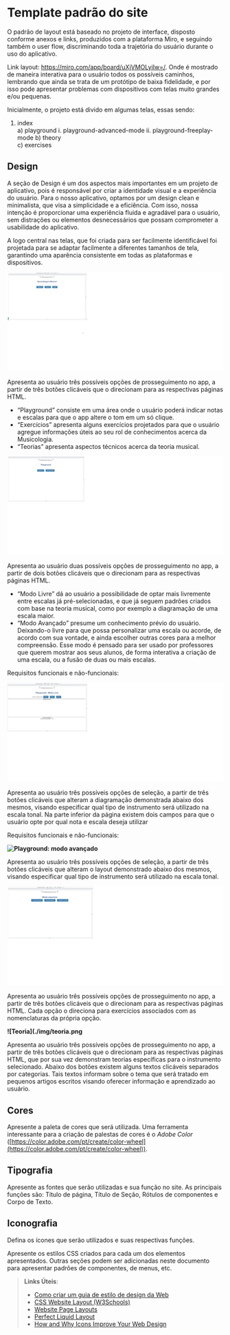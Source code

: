 # Template padrão do site

O padrão de layout está baseado no projeto de interface, disposto conforme anexos e links, produzidos com a plataforma Miro, e seguindo também o user flow, discriminando toda a trajetória do usuário durante o uso do aplicativo.
<br>

Link layout:
https://miro.com/app/board/uXjVMOLyiIw=/. 
Onde é mostrado de maneira interativa para o usuário todos os possíveis caminhos, lembrando que ainda se trata de um protótipo de baixa fidelidade, e por isso pode apresentar problemas com dispositivos com telas muito grandes e/ou pequenas.
<br>

Inicialmente, o projeto está divido em algumas telas, essas sendo:

1. index<br>
    a) playground
        i. playground-advanced-mode
        ii. playground-freeplay-mode
    b) theory<br>
    c) exercises

## Design

A seção de Design é um dos aspectos mais importantes em um projeto de aplicativo, pois é responsável por criar a identidade visual e a experiência do usuário. Para o nosso aplicativo, optamos por um design clean e minimalista, que visa a simplicidade e a eficiência. Com isso, nossa intenção é proporcionar uma experiência fluida e agradável para o usuário, sem distrações ou elementos desnecessários que possam comprometer a usabilidade do aplicativo.
<br>

A logo central nas telas, que foi criada para ser facilmente identificável foi projetada para se adaptar facilmente a diferentes tamanhos de tela, garantindo uma aparência consistente em todas as plataformas e dispositivos.
<br>

**![Tela inicial](./img/tela_inicial.png)** 

Apresenta ao usuário três possíveis opções de prosseguimento no app, a partir de três botões clicáveis que o direcionam para as respectivas páginas HTML. 
* “Playground” consiste em uma área onde o usuário poderá indicar notas e escalas para que o app altere o tom em um só clique. 
* “Exercícios” apresenta alguns exercícios projetados para que o usuário agregue informações úteis ao seu rol de conhecimentos acerca da Musicologia.
* “Teorias” apresenta aspectos técnicos acerca da teoria musical.

**![Playground](./img/playground.png)** 

Apresenta ao usuário duas possíveis opções de prosseguimento no app, a partir de dois botões clicáveis que o direcionam para as respectivas páginas HTML. 
* “Modo Livre” dá ao usuário a possibilidade de optar mais livremente entre escalas já pré-selecionadas, e que já seguem padrões criados com base na teoria musical, como por exemplo a diagramação de uma escala maior. 
* “Modo Avançado” presume um conhecimento prévio do usuário. Deixando-o livre para que possa personalizar uma escala ou acorde, de acordo com sua vontade, e ainda escolher outras cores para a melhor compreensão. Esse modo é pensado para ser usado por professores que querem mostrar aos seus alunos, de forma interativa a criação de uma escala, ou a fusão de duas ou mais escalas.

Requisitos funcionais e não-funcionais:

**![Playground: modo livre](./img/playground_modo_livre.png)** 

Apresenta ao usuário três possíveis opções de seleção, a partir de três botões clicáveis que alteram a diagramação demonstrada abaixo dos mesmos, visando especificar qual tipo de instrumento será utilizado na escala tonal. Na parte inferior da página existem dois campos para que o usuário opte por qual nota e escala deseja utilizar

Requisitos funcionais e não-funcionais:

**![Playground: modo avançado](./img/playground_modo_avan%C3%A7ado.png)** 

Apresenta ao usuário três possíveis opções de seleção, a partir de três botões clicáveis que alteram o layout demonstrado abaixo dos mesmos, visando especificar qual tipo de instrumento será utilizado na escala tonal.

**![Exercícios](./img/exercicios.png)** 

Apresenta ao usuário três possíveis opções de prosseguimento no app, a partir de três botões clicáveis que o direcionam para as respectivas páginas HTML. Cada opção o direciona para exercícios associados com as nomenclaturas da própria opção.

**![Teoria](./img/teoria.png** 

Apresenta ao usuário três possíveis opções de prosseguimento no app, a partir de três botões clicáveis que o direcionam para as respectivas páginas HTML, que por sua vez demonstram teorias específicas para o instrumento selecionado. Abaixo dos botões existem alguns textos clicáveis separados por categorias. Tais textos informam sobre o tema que será tratado em pequenos artigos escritos visando oferecer informação e aprendizado ao usuário.

## Cores

Apresente a paleta de cores que será utilizada. Uma ferramenta interessante para a criação de palestas de cores é o *Adobe Color* ([https://color.adobe.com/pt/create/color-wheel](https://color.adobe.com/pt/create/color-wheel)).


## Tipografia

Apresente as fontes que serão utilizadas e sua função no site. As principais funções são: Título de página, Título de Seção, Rótulos de componentes e Corpo de Texto.


## Iconografia

Defina os ícones que serão utilizados e suas respectivas funções.

Apresente os estilos CSS criados para cada um dos elementos apresentados.
Outras seções podem ser adicionadas neste documento para apresentar padrões de componentes, de menus, etc.


> **Links Úteis**:
>
> -  [Como criar um guia de estilo de design da Web](https://edrodrigues.com.br/blog/como-criar-um-guia-de-estilo-de-design-da-web/#)
> - [CSS Website Layout (W3Schools)](https://www.w3schools.com/css/css_website_layout.asp)
> - [Website Page Layouts](http://www.cellbiol.com/bioinformatics_web_development/chapter-3-your-first-web-page-learning-html-and-css/website-page-layouts/)
> - [Perfect Liquid Layout](https://matthewjamestaylor.com/perfect-liquid-layouts)
> - [How and Why Icons Improve Your Web Design](https://usabilla.com/blog/how-and-why-icons-improve-you-web-design/)
